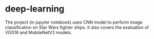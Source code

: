 # deep-learning
The project (in jupyter notebook) uses CNN model to perform image classification on Star Wars fighter ships. It also covers the evaluation of VGG16 and MobileNetV2 models.
